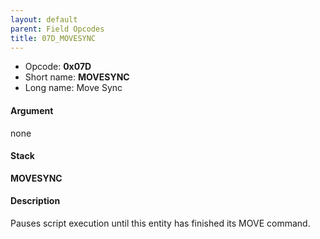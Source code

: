 ```yaml
---
layout: default
parent: Field Opcodes
title: 07D_MOVESYNC
---
```


-   Opcode: **0x07D**
-   Short name: **MOVESYNC**
-   Long name: Move Sync

#### Argument

none

#### Stack

  
**MOVESYNC**

#### Description

Pauses script execution until this entity has finished its MOVE command.
